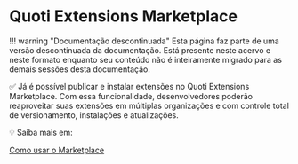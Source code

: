 # Quoti Extensions Marketplace

!!! warning "Documentação descontinuada"
    Esta página faz parte de uma versão descontinuada da documentação. Está presente neste acervo e neste formato enquanto seu conteúdo não é inteiramente migrado para as demais sessões desta documentação.






✅ Já é possível publicar e instalar extensões no Quoti Extensions Marketplace. Com essa funcionalidade, desenvolvedores poderão reaproveitar suas extensões em múltiplas organizações e com controle total de versionamento, instalações e atualizações.

💡 Saiba mais em:

[Como usar o Marketplace](https://www.notion.so/Como-usar-o-Marketplace-ce7a356a45944b4bafaf0f0ca681b660?pvs=21)

